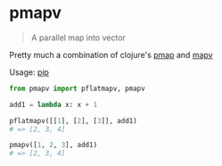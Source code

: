 # pmapv

> A parallel map into vector

Pretty much a combination of clojure's [pmap](https://clojuredocs.org/clojure.core/pmap) and [mapv](https://clojuredocs.org/clojure.core/mapv)
 
Usage: [pip](https://pypi.org/project/pmapv/)

```python
from pmapv import pflatmapv, pmapv

add1 = lambda x: x + 1

pflatmapv([[1], [2], [3]], add1)
# => [2, 3, 4]

pmapv([1, 2, 3], add1)
# => [2, 3, 4]
```
